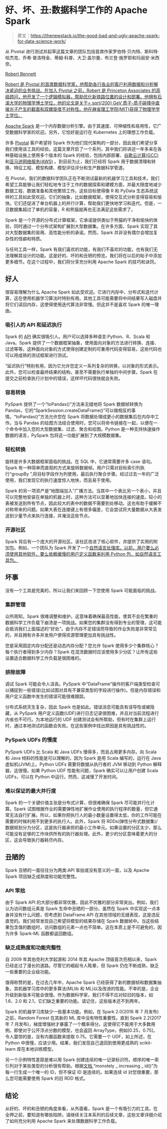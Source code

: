 # 好、坏、丑:数据科学工作的 Apache Spark

> 原文：<https://thenewstack.io/the-good-bad-and-ugly-apache-spark-for-data-science-work/>

从 Pivotal 进行测试并起草这篇文章的团队包括首席作家罗伯特·贝内特、斯科特·哈杰克、乔希·普洛特金、蒂姆·科普、大卫·盖尔曼、布兰登·施罗耶和玛丽安·米西奈。

[](https://tanzu.vmware.com/)

[Robert Bennett](https://tanzu.vmware.com/)

[Robert 是 Pivotal 的首席数据科学家，他帮助各行各业的客户利用数据和分析解决紧迫的业务挑战。在加入 Pivotal 之前，Robert 是 Princeton Associates 的高级顾问，他开发了一个逻辑模拟器，帮助优化新铁路位置的设计和部署。他拥有石溪大学的物理学博士学位，他的论文是关于= sqrt{200} GeV 质子-质子碰撞中直接光子产生的截面和双螺旋度不对称性。他在麻省理工学院(MIT)获得了物理学学士学位。](https://tanzu.vmware.com/)

[](https://tanzu.vmware.com/)[](https://tanzu.vmware.com/)

[Apache Spark](https://spark.apache.org/) 是一个内存数据分析引擎。由于其速度、可伸缩性和易用性，它广受数据科学家的欢迎。另外，它恰好是运行在 Kubernetes 上的理想工作负载。

许多 [Pivotal](https://pivotal.io/) 客户希望将 Spark 作为他们现代架构的一部分，因此我们希望分享我们使用该工具的经验。这篇文章开启了一个系列，其中我们将讲述一年多来在各种基础设施上使用多个版本的 Spark 的经验，包括内部部署、[谷歌云计算(GCC)](https://cloud.google.com/) 和[亚马逊网络服务(AWS)](https://aws.amazon.com/) 。到目前为止，我们已经将 Spark 用于数据清理和转换、特征工程、模型构建、模型评估评分和生产数据科学管道。

在 Pivotal，我们的数据科学团队正在不断测试最新的机器学习工具和技术。我们希望工具能够让我们轻松地专注于工作的数据探索和建模方面，并最大限度地减少数据工程、数据准备和其他繁琐工作。这些目标使得像 R 和 PyData 生态系统这样的工具如此受欢迎。它们的抽象，比如数据框架，使得交互式分析变得容易和愉快。它们还促进了单台机器上的并行计算，帮助我们更快地学习和迭代。但是，一旦数据集超过了单机的容量，R 和熊猫就再也无法满足这些需求了。

Spark 是一个开源的分布式计算框架，它承诺提供类似于熊猫的干净和愉快的体验，同时通过一个分布式架构扩展到大型数据集。在许多方面，Spark 实现了其对大型数据集的易用、高性能分析的承诺。然而，Spark 并非没有偶尔会增加复杂性的怪癖和特质。

与任何工具一样，Spark 有我们喜欢的功能，有我们不喜欢的功能，也有我们无法理解其设计的功能。这是好的、坏的和丑陋的预览。我们将在以后的帖子中添加更多细节。在这个过程中，我们将分享充分利用 Apache Spark 的技巧和诀窍。

## 好人

很容易理解为什么 Apache Spark 如此受欢迎。它进行内存中、分布式和迭代计算，这在使用机器学习算法时特别有用。其他工具可能需要将中间结果写入磁盘并将它们读回内存，这使得使用迭代算法非常慢。但这并不是喜欢 Spark 的唯一理由。

### 吸引人的 API 和延迟执行

Spark 的 [API](https://spark.apache.org/docs/2.2.0/api.html) 确实很吸引人。用户可以选择多种语言:Python、R、Scala 和 Java。Spark 提供了一个数据框架抽象，使用面向对象的方法进行转换、连接、过滤等等。这种面向对象的方式使得创建定制的可重用代码变得容易，这些代码也可以用成熟的测试框架进行测试。

“延迟执行”特别有用，因为它允许您定义一系列复杂的转换，以对象的形式表示。此外，您可以检查最终结果的结构，甚至不需要执行单独的中间步骤。Spark 在提交之前检查执行计划中的错误，这样坏代码很快就会失败。

### 容易转换

PySpark 提供了一个“toPandas()”方法来无缝地将 Spark 数据帧转换为 Pandas，它的“SparkSession.createDataFrame()”可以做相反的事情。“toPandas()”方法允许您在 Spark 将数据处理成更小的数据集后在内存中工作。当与 Pandas 的绘图方法结合使用时，您可以将命令链接在一起，以便在一个命令中加入您的大型数据集、过滤、聚合和绘图。Python 是一种支持快速操作数据的语言，PySpark 包将这一功能扩展到了大规模数据集。

### 轻松转换

旋转是许多大数据框架面临的挑战。在 SQL 中，它通常需要许多 case 语句。Spark 有一种简单而直观的方式来旋转数据帧。用户只需对目标索引列执行“groupBy ”,将目标字段作为列使用，最后执行聚合步骤。经过过去一年的广泛使用，我们发现它的执行速度惊人地快，而且易于使用。

Spark 的另一项资产是“地图端加入”广播方法。当其中一个表比另一个表小，并且可以完整地安装在单独的机器上时，这种方法可以显著地加快连接的速度。较小的表被发送到所有节点，因此较大的表中的数据不需要到处移动。这也有助于缓解不对称带来的问题。如果大表在连接键上有很多偏差，它会尝试将大量数据从大表发送到少量节点来执行连接，并淹没这些节点。

### 开源社区

Spark 背后有一个庞大的开源社区。该社区改进了核心软件，并提供了实用的附加包。例如，一个团队为 Spark 开发了一个[自然语言处理库。以前，用户要么必须使用其他软件，要么依赖缓慢的用户定义函数来利用 Python 包，如自然语言工具包。](https://databricks.com/blog/2017/10/19/introducing-natural-language-processing-library-apache-spark.html)

## 坏事

没有一个工具是完美的，所以让我们来回顾一下您使用 Spark 可能面临的挑战。

### 集群管理

众所周知，Spark 很难调整和维护。这意味着确保最高性能，使其不会在繁重的数据科学工作负载下崩溃是一项挑战。如果您的集群没有得到专业的管理，这可能会抵消我们上面描述的“好处”。由于内存不足错误而导致的作业失败是非常常见的，并且拥有许多并发用户使得资源管理更加具有挑战性。

您是采用固定内存分配还是动态内存分配？您允许 Spark 使用多少个集群核心？每个执行者得到多少内存？Spark 在混洗数据时应该使用多少分区？让所有这些设置适合数据科学工作负载是很困难的。

### 排除故障

调试 Spark 可能会令人沮丧。PySpark 中“DataFrame”操作的客户端类型检查可以捕捉到一些错误(比如试图对具有不兼容类型的字段进行操作)。但是内存错误和用户定义函数中发生的错误可能很难跟踪。

分布式系统天生复杂，因此 Spark 也是如此。错误消息可能具有误导性或被隐藏，从 PySpark 用户定义函数(UDF)进行日志记录很困难，并且对当前流程进行内省也不可行。为本地运行的 UDF 创建测试会有所帮助，但有时在集群上运行时，通过本地测试的函数会失败。在这些案例中找出原因是具有挑战性的。

### PySpark UDFs 的慢度

PySpark UDFs 比 Scala 和 Java UDFs 慢得多，而且占用更多内存。向 Scala 和 Java 倾斜的性能是可以理解的，因为 Spark 是用 Scala 编写的，运行在 Java 虚拟机(JVM)上。Python UDFs 需要将数据从执行者的 JVM 移动到 Python 解释器，这很慢。如果 Python UDF 性能有问题，Spark 确实可以让用户创建 Scala UDFs，可以在 Python 中运行。然而，这减慢了开发时间。

### 难以保证的最大并行度

Spark 的一个关键价值主张是分布式计算，但很难确保 Spark 尽可能并行化计算。Spark 试图根据作业的需要弹性地扩展作业使用的执行程序的数量，但它通常无法自行扩展。所以，如果你把执行人的最小数量设置得太低，你的工作可能在需要的时候利用不到更多的执行人。此外，Spark 将 RDDs(弹性分布式数据集)/数据帧划分为分区，这是执行器承担的最小工作单元。如果设置的分区太少，那么可能没有足够的工作块供所有的执行器处理。此外，更少的分区意味着更大的分区，这会导致执行器耗尽内存。

## 丑陋的

Spark 丑陋的一面往往分为两类:API 笨拙或没有意义的一面，以及 Apache Spark 项目缺乏成熟度和功能完整性。

### API 笨拙

由于 Spark API 的大部分都非常优雅，因此不优雅的部分非常突出。例如，我们认为访问数组元素是 Spark 生命中丑陋的一部分。虽然在 Spark 中实现这一点本身并没有什么问题，但考虑到 DataFrame API 在其他领域的无缝表现，这是违反直觉的。我们经常发现自己希望将模型的结果存储在 Spark 数据帧中。当这些结果包含值的数组时，访问数组的元素一点也不简单。这在本质上是不可避免的，因为许多 Spark-ML 函数都返回数组。

### 缺乏成熟度和功能完整性

自 2009 年其伯克利大学起源和 2014 年其 Apache 顶级首次亮相以来，Spark 已经走过了漫长的道路。尽管它的崛起令人眩晕，但 Spark 仍在不断成熟，缺乏一些重要的企业级功能。

值得称赞的是，在过去几年中，Apache Spark 已经获得了新的数据帧和数据集抽象，其机器学习库中的更多算法(MLlib 和 ML)以及改进的性能。不幸的是，企业升级到新版本可能会很慢。作为数据科学家，我们不得不应对较旧的版本，如 1.6、2.0 和 2.1，它们缺乏重要的功能。请记住，这些版本还不到两年。

Spark 的机器学习库缺少一些基本功能。例如，在 Spark 2.0(2016 年 7 月发布)之前，Random Forest 在其新的 ML 库中没有特性重要性。直到 Spark 2.2(2017 年 7 月发布)，梯度增强树才暴露了一个概率得分。这使得它不能用于大多数用例。即使对于公开浮点分数的模型，也会返回 ArrayType，例如[0.25，0.75]。令人震惊的是，没有内置函数来提取 0.75。它需要一个 UDF，如上所述，在 Python 中很慢，应该少用。结果，我们发现自己退回到使用更成熟的 scikit-learn 库在本地训练模型。

另一个示例特性差距是难以用 Spark 创建连续的唯一记录标识符。顺序的唯一索引列对于某些类型的分析很有帮助。根据[文档](https://spark.apache.org/docs/2.2.0/api/java/index.html?org/apache/spark/sql/functions.html),“monotely _ increasing _ id()”为每一行生成一个唯一的 ID，但不保证 ID 是连续的。如果连续 id 对您很重要，那么您可能需要使用 Spark 的旧 RDD 格式。

## 结论

从好的、坏的和丑陋的角度来看，从外面看，Spark 是一个有吸引力的工具。在全押之前，要知道有哪些陷阱。请继续关注本系列的后续文章，这些文章详细介绍了如何充分利用 Apache Spark 来处理数据科学工作负载。

<svg xmlns:xlink="http://www.w3.org/1999/xlink" viewBox="0 0 68 31" version="1.1"><title>Group</title> <desc>Created with Sketch.</desc></svg>
